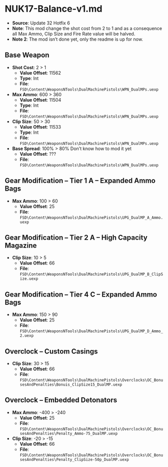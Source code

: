 # NUK17-Balance-v1.md
* **Source**: Update 32 Hotfix 6
* **Note**: This mod change the shot cost from 2 to 1 and as a consequence all Max Ammo, Clip Size and Fire Rate value will be halved.
* **Note 2**: The mod isn’t done yet, only the readme is up for now.

## Base Weapon
* **Shot Cost**: 2 > 1
  * **Value Offset**: 11562
  * **Type**: Int
  * **File**: `FSD\Content\WeaponsNTools\DualMachinePistols\WPN_DualMPs.uexp`
* **Max Ammo**: 600 > 360
  * **Value Offset**: 11504
  * **Type**: Int
  * **File**: `FSD\Content\WeaponsNTools\DualMachinePistols\WPN_DualMPs.uexp`
* **Clip Size**: 50 > 30
  * **Value Offset**: 11533
  * **Type**: Int
  * **File**: `FSD\Content\WeaponsNTools\DualMachinePistols\WPN_DualMPs.uexp`
* **Base Spread**: 100% > 80% Don’t know how to mod it yet
  * **Value Offset**: ???
  * **File**: `FSD\Content\WeaponsNTools\DualMachinePistols\WPN_DualMPs.uexp`

## Gear Modification – Tier 1 A – Expanded Ammo Bags
* **Max Ammo**: 100 > 60
  * **Value Offset**: 25
  * **File**: `FSD\Content\WeaponsNTools\DualMachinePistols\UPG_DualMP_A_Ammo.uexp`

## Gear Modification – Tier 2 A – High Capacity Magazine
* **Clip Size**: 10 > 5
  * **Value Offset**: 66
  * **File**: `FSD\Content\WeaponsNTools\DualMachinePistols\UPG_DualMP_B_ClipSize.uexp`

## Gear Modification – Tier 4 C – Expanded Ammo Bags
* **Max Ammo**: 150 > 90
  * **Value Offset**: 25
  * **File**: `FSD\Content\WeaponsNTools\DualMachinePistols\UPG_DualMP_D_Ammo_2.uexp`

## Overclock – Custom Casings
* **Clip Size**: 30 > 15
  * **Value Offset**: 66
  * **File**: `FSD\Content\WeaponsNTools\DualMachinePistols\Overclocks\OC_BonusesAndPenalties\Bonuis_ClipSize15_DualMP.uexp`

## Overclock – Embedded Detonators
* **Max Ammo**: -400 > -240
  * **Value Offset**: 25
  * **File**: `FSD\Content\WeaponsNTools\DualMachinePistols\Overclocks\OC_BonusesAndPenalties\Penalty_Ammo-75_DualMP.uexp`
* **Clip Size**: -20 > -15
  * **Value Offset**: 66
  * **File**: `FSD\Content\WeaponsNTools\DualMachinePistols\Overclocks\OC_BonusesAndPenalties\Penalty_ClipSize-50p_DualMP.uexp`
